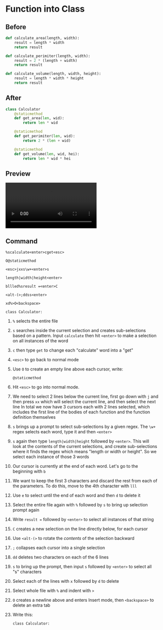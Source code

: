 # Function into Class

## Before

```py
def calculate_area(length, width):
	result = length * width
	return result

def calculate_perimiter(length, width):
	result = 2 * (length + width)
	return result

def calculate_volume(length, width, height):
	result = length * width * height
	return result
```

## After

```py
class Calculator
	@staticmethod
	def get_area(len, wid):
		return len * wid

	@staticmethod
	def get_perimiter(len, wid):
		return 2 * (len + wid)

	@staticmethod
	def get_volume(len, wid, hei):
		return len * wid * hei
```

## Preview

<video controls>
  <source src="generated/function_into_class.mp4" type="video/mp4">
</video>

## Command

```
%scalculate<enter>cget<esc>

O@staticmethod

<esc>jxxs\w+<enter>s

length|width|height<enter>

bllled%sresult =<enter>C

<alt-(>;ddss<enter>

xd%>O<backspace>

class Calculator:
```

1.  `%` selects the entire file
1.  `s` searches inside the current selection and creates sub-selections based on a pattern. Input `calculate` then hit `<enter>` to make a selection on all instances of the word
1.  `c` then type `get` to change each "calculate" word into a "get"
1.  `<esc>` to go back to normal mode
1.  Use `O` to create an empty line above each cursor, write:

    ```
    @staticmethod
    ```

1.  Hit `<esc>` to go into normal mode.
1.  We need to select 2 lines below the current line, first go down with `j` and then press `xx` which will select the current line, and then select the next line
    In total we now have 3 cursors each with 2 lines selected, which includes the first line of the bodies of each function and the function definition themselves

1.  `s` brings up a prompt to select sub-selections by a given regex. The `\w+` regex selects each word, type it and then `<enter>`
1.  `s` again then type `length|width|height` followed by `<enter>`. This will look at the contents of the current selections, and create sub-selections where it finds the regex which means "length or width or height". So we select each instance of those 3 words
1.  Our cursor is currently at the end of each word. Let's go to the beginning with `b`
1.  We want to keep the first 3 characters and discard the rest from each of the parameters. To do this, move to the 4th character with `lll`
1.  Use `e` to select until the end of each word and then `d` to delete it
1.  Select the entire file again with `%` followed by `s` to bring up selection prompt again
1.  Write `result =` followed by `<enter>` to select all instances of that string
1.  `C` creates a new selection on the line directly below, for each cursor
1.  Use `<alt-(>` to rotate the _contents_ of the selection backward
1.  `;` collapses each cursor into a single selection
1.  `dd` deletes two characters on each of the 6 lines
1.  `s` to bring up the prompt, then input `s` followed by `<enter>` to select all "s" characters
1.  Select each of the lines with `x` followed by `d` to delete
1.  Select whole file with `%` and indent with `>`
1.  `O` creates a newline above and enters Insert mode, then `<backspace>` to delete an extra tab
1.  Write this:

    ```
    class Calculator:
    ```
